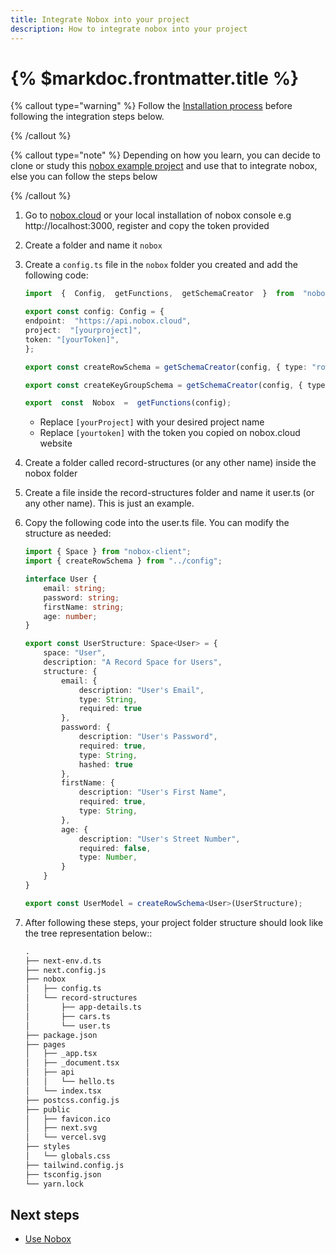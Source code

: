 ```yaml
---
title: Integrate Nobox into your project
description: How to integrate nobox into your project
---
```


# {% $markdoc.frontmatter.title %}
{% callout type="warning" %}
Follow the [Installation process](/install-nobox) before following the integration steps below.

{% /callout %}

{% callout type="note" %}
Depending on how you learn, you can decide to clone or study this [nobox example project](https://github.com/nobox-org/nobox-react-example) and use that to integrate nobox, else you can follow the steps below

{% /callout %}


1. Go to [nobox.cloud](https://nobox.cloud) or your local installation of nobox console e.g http://localhost:3000, register and copy the token provided
2. Create a folder and name it `nobox`
3. Create a `config.ts` file in the `nobox` folder you created and add the following code:
    ```ts
    import  {  Config,  getFunctions,  getSchemaCreator  }  from  "nobox-client";

    export const config: Config = {
    endpoint:  "https://api.nobox.cloud",
    project:  "[yourproject]",
    token: "[yourToken]",
    };

    export const createRowSchema = getSchemaCreator(config, { type: "rowed" });

    export const createKeyGroupSchema = getSchemaCreator(config, { type: "key-group" });

    export  const  Nobox  =  getFunctions(config);
    ```
    - Replace `[yourProject]` with your desired project name
    - Replace `[yourtoken]` with the token you copied on nobox.cloud website

4. Create a folder called record-structures (or any other name) inside the nobox folder
5. Create a file inside the record-structures folder and name it user.ts (or any other name). This is just an example.
6. Copy the following code into the user.ts file. You can modify the structure as needed:

    ```ts
    import { Space } from "nobox-client";
    import { createRowSchema } from "../config";

    interface User {
        email: string;
        password: string;
        firstName: string;
        age: number;
    }

    export const UserStructure: Space<User> = {
        space: "User",
        description: "A Record Space for Users",
        structure: {
            email: {
                description: "User's Email",
                type: String,
                required: true
            },
            password: {
                description: "User's Password",
                required: true,
                type: String,
                hashed: true
            },
            firstName: {
                description: "User's First Name",
                required: true,
                type: String,
            },
            age: {
                description: "User's Street Number",
                required: false,
                type: Number,
            }
        }
    }

    export const UserModel = createRowSchema<User>(UserStructure);
    ```

 6. After following these steps, your project folder structure should look like the tree representation below::
    ```md
    .
    ├── next-env.d.ts
    ├── next.config.js
    ├── nobox
    │   ├── config.ts
    │   └── record-structures
    │       ├── app-details.ts
    │       ├── cars.ts
    │       └── user.ts
    ├── package.json
    ├── pages
    │   ├── _app.tsx
    │   ├── _document.tsx
    │   ├── api
    │   │   └── hello.ts
    │   └── index.tsx
    ├── postcss.config.js
    ├── public
    │   ├── favicon.ico
    │   ├── next.svg
    │   └── vercel.svg
    ├── styles
    │   └── globals.css
    ├── tailwind.config.js
    ├── tsconfig.json
    └── yarn.lock
    ```

## Next steps

- [Use Nobox](/nobox-examples)